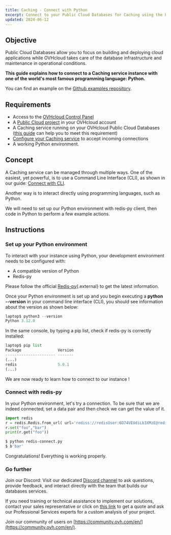 ```yaml
---
title: Caching - Connect with Python
excerpt: Connect to your Public Cloud Databases for Caching using the Python programming language
updated: 2024-06-12
---
```


## Objective

Public Cloud Databases allow you to focus on building and deploying cloud applications while OVHcloud takes care of the database infrastructure and maintenance in operational conditions.

**This guide explains how to connect to a Caching service instance with one of the world's most famous programming language: Python.**

You can find an example on the [Github examples repository](https://github.com/ovh/public-cloud-databases-examples/tree/main/databases/redis/python/hello-world).

## Requirements

- Access to the [OVHcloud Control Panel](/links/manager)
- A [Public Cloud project](https://www.ovhcloud.com/es-es/public-cloud/) in your OVHcloud account
- A Caching service running on your OVHcloud Public Cloud Databases ([this guide](/pages/public_cloud/public_cloud_databases/databases_01_order_control_panel) can help you to meet this requirement)
- [Configure your Caching service](/pages/public_cloud/public_cloud_databases/redis_08_prepare_for_incoming_connections) to accept incoming connections
- A working Python environment.

## Concept

A Caching service can be managed through multiple ways.
One of the easiest, yet powerful, is to use a Command Line Interface (CLI), as shown in our guide: [Connect with CLI](/pages/public_cloud/public_cloud_databases/redis_03_connect_cli).

Another way is to interact directly using programming languages, such as Python.

We will need to set up our Python environment with redis-py client, then code in Python to perform a few example actions.

## Instructions

### Set up your Python environment

To interact with your instance using Python, your development environment needs to be configured with:

- A compatible version of Python
- Redis-py

Please follow the official [Redis-py](https://github.com/redis/redis-py#installation){.external} to get the latest information.

Once your Python environment is set up and you begin executing a **python --version** in your command line interface (CLI), you should see information about the version as shown below:

```python
laptop$ python3 --version
Python 3.12.0
```
In the same console, by typing a pip list, check if redis-py is correctly installed:

```python
laptop$ pip list
Package                Version
---------------------- -------
(...)
redis                  5.0.1
(...)

```
We are now ready to learn how to connect to our instance !

### Connect with redis-py
In your Python environment, let's try a connection. To be sure that we are indeed connected, set a data pair and then check we can get the value of it.

```python
import redis
r = redis.Redis.from_url( url='rediss://redisUser:6D74VEUdiLb3XMzE@redis-0d42e4a5-o2626ab53.database.cloud.ovh.net:20185')
r.set("foo","bar")
print(r.get("foo"))
```

```bash
$ python redis-connect.py
$ b'bar'
```
Congratulations! Everything is working properly.

### Go further

Join our Discord: Visit our dedicated [Discord channel](https://discord.gg/ovhcloud) to ask questions, provide feedback, and interact directly with the team that builds our databases services.

If you need training or technical assistance to implement our solutions, contact your sales representative or click on [this link](/links/professional-services) to get a quote and ask our Professional Services experts for a custom analysis of your project.

Join our community of users on [https://community.ovh.com/en/](https://community.ovh.com/en/).
